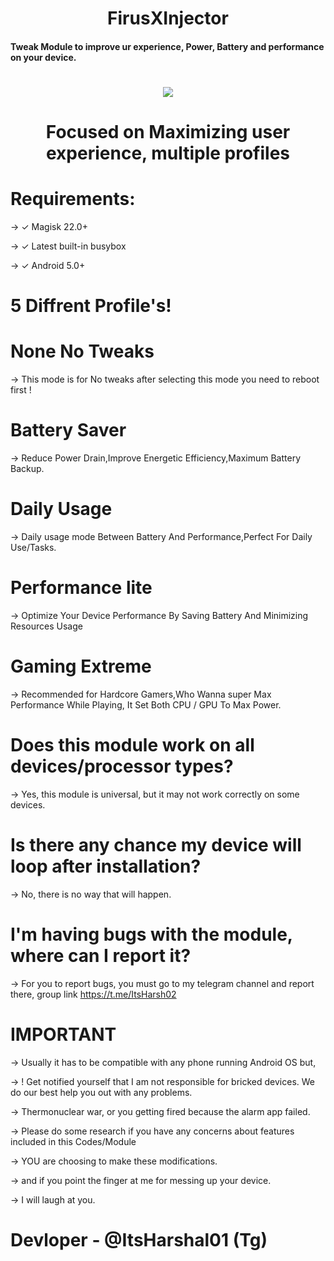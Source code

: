  <h1 align="center"><b> FirusXInjector </b></h1> 
 <h4 align="">Tweak Module to improve ur experience, Power, Battery and performance on your device.</h4>

 <h1 align="center"><b><a href="https://t.me/FirusXInjector"><img src="https://img.shields.io/badge/Join-Telegram%20Channel-red.svg?logo=Telegram"></a></b></h1>

<h1 align="center"><b>Focused on Maximizing user experience, multiple profiles </b></h1>

# <h1 align=""><b>Requirements:</b></h1>
-> ✓ Magisk 22.0+

-> ✓ Latest built-in busybox

-> ✓ Android 5.0+


# <h1 align=""><b>5 Diffrent Profile's!</b></h1>
# <h1 align=""><b>None No Tweaks</b></h1>
-> This mode is for No tweaks after selecting this mode you need to reboot first !

# <h1 align=""><b>Battery Saver</b></h1>
-> Reduce Power Drain,Improve Energetic Efficiency,Maximum Battery Backup.

# <h1 align=""><b>Daily Usage</b></h1>
-> Daily usage mode Between Battery And Performance,Perfect For Daily Use/Tasks.

# <h1 align=""><b>Performance lite</b></h1>
-> Optimize Your Device Performance By Saving Battery And Minimizing Resources Usage

# <h1 align=""><b>Gaming Extreme</b></h1>
-> Recommended for Hardcore Gamers,Who Wanna super Max Performance While Playing, It Set Both CPU / GPU To Max Power.

# Does this module work on all devices/processor types? 
-> Yes, this module is universal, but it may not work correctly on some devices.


# Is there any chance my device will loop after installation? 
-> No, there is no way that will happen.


# I'm having bugs with the module, where can I report it? 
-> For you to report bugs, you must go to my telegram channel and report there, group link https://t.me/ItsHarsh02

# IMPORTANT
-> Usually it has to be compatible with any phone running Android OS but,

-> ! Get notified yourself that I am not responsible for bricked devices. We do our best help you out with any problems.

-> Thermonuclear war, or you getting fired because the alarm app failed.

-> Please do some research if you have any concerns about features included in this Codes/Module

-> YOU are choosing to make these modifications.

-> and if you point the finger at me for messing up your device.

-> I will laugh at you.

<h1 align=""><b>Devloper - @ItsHarshal01 (Tg)</b></h1>
